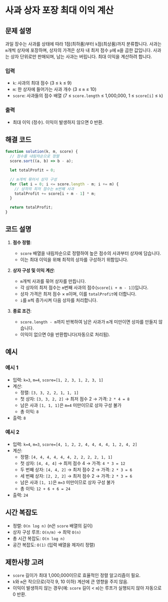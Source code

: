 # 사과 상자 포장 최대 이익 계산

## 문제 설명

과일 장수는 사과를 상태에 따라 1점(최하품)부터 `k`점(최상품)까지 분류합니다. 사과는 `m`개씩 상자에 포장하며, 상자의 가격은 상자 내 최저 점수 `p`에 `m`을 곱한 값입니다. 사과는 상자 단위로만 판매되며, 남는 사과는 버립니다. 최대 이익을 계산하려 합니다.

### 입력

- `k`: 사과의 최대 점수 (3 ≤ `k` ≤ 9)
- `m`: 한 상자에 들어가는 사과 개수 (3 ≤ `m` ≤ 10)
- `score`: 사과들의 점수 배열 (7 ≤ `score.length` ≤ 1,000,000, 1 ≤ `score[i]` ≤ `k`)

### 출력

- 최대 이익 (정수). 이익이 발생하지 않으면 0 반환.

## 해결 코드

```javascript
function solution(k, m, score) {
  // 점수를 내림차순으로 정렬
  score.sort((a, b) => b - a);

  let totalProfit = 0;

  // m개씩 묶어서 상자 구성
  for (let i = 0; i <= score.length - m; i += m) {
    // 상자의 최저 점수는 m번째 사과
    totalProfit += score[i + m - 1] * m;
  }

  return totalProfit;
}
```

## 코드 설명

1. **점수 정렬**:

   - `score` 배열을 내림차순으로 정렬하여 높은 점수의 사과부터 상자에 담습니다.
   - 이는 최대 이익을 위해 최적의 상자를 구성하기 위함입니다.

2. **상자 구성 및 이익 계산**:

   - `m`개씩 사과를 묶어 상자를 만듭니다.
   - 각 상자의 최저 점수는 `m`번째 사과의 점수(`score[i + m - 1]`)입니다.
   - 상자 가격은 최저 점수 × `m`이며, 이를 `totalProfit`에 더합니다.
   - `i`를 `m`씩 증가시켜 다음 상자를 처리합니다.

3. **종료 조건**:
   - `score.length - m`까지 반복하여 남은 사과가 `m`개 미만이면 상자를 만들지 않습니다.
   - 이익이 없으면 0을 반환합니다(자동으로 처리됨).

## 예시

### 예시 1

- 입력: `k=3`, `m=4`, `score=[1, 2, 3, 1, 2, 3, 1]`
- 계산:
  - 정렬: `[3, 3, 2, 2, 1, 1, 1]`
  - 첫 상자: `[3, 3, 2, 2]` → 최저 점수 2 → 가격: `2 * 4 = 8`
  - 남은 사과 `[1, 1, 1]`은 `m=4` 미만이므로 상자 구성 불가
  - 총 이익: `8`
- 출력: `8`

### 예시 2

- 입력: `k=4`, `m=3`, `score=[4, 1, 2, 2, 4, 4, 4, 4, 1, 2, 4, 2]`
- 계산:
  - 정렬: `[4, 4, 4, 4, 4, 4, 2, 2, 2, 2, 1, 1]`
  - 첫 상자: `[4, 4, 4]` → 최저 점수 4 → 가격: `4 * 3 = 12`
  - 두 번째 상자: `[4, 4, 2]` → 최저 점수 2 → 가격: `2 * 3 = 6`
  - 세 번째 상자: `[2, 2, 2]` → 최저 점수 2 → 가격: `2 * 3 = 6`
  - 남은 사과 `[1, 1]`은 `m=3` 미만이므로 상자 구성 불가
  - 총 이익: `12 + 6 + 6 = 24`
- 출력: `24`

## 시간 복잡도

- 정렬: `O(n log n)` (n은 `score` 배열의 길이)
- 상자 구성 루프: `O(n/m)` → 최악 `O(n)`
- 총 시간 복잡도: `O(n log n)`
- 공간 복잡도: `O(1)` (입력 배열을 제자리 정렬)

## 제한사항 고려

- `score` 길이가 최대 1,000,000이므로 효율적인 정렬 알고리즘이 필요.
- `k`와 `m`은 작으므로(각각 9, 10 이하) 계산에 큰 영향을 주지 않음.
- 이익이 발생하지 않는 경우(예: `score` 길이 < `m`)는 루프가 실행되지 않아 자동으로 0 반환.
